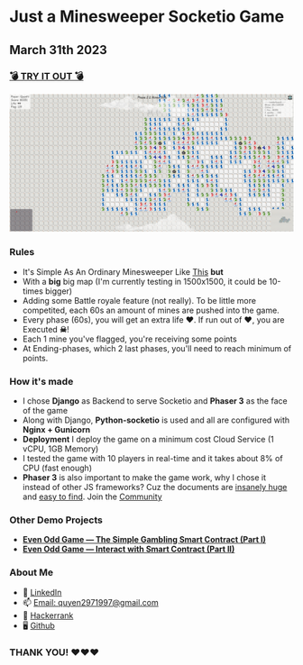 
# Just a Minesweeper Socketio Game
## March 31th 2023
### [💣 TRY IT OUT 💣](https://minesbg.click/)

![image](https://github.com/quyen2971997/Minesweeper-socketio/raw/main/images/minesbg.png)

### Rules ###
- It's Simple As An Ordinary Minesweeper Like [This](https://www.minesweeper.info/wiki/Strategy) **but**
- With a **big** big map (I'm currently testing in 1500x1500, it could be 10-times bigger)
- Adding some Battle royale feature (not really). To be little more competited, each 60s an amount of mines are pushed into the game.
- Every phase (60s), you will get an extra life ♥. If run out of ♥, you are Executed **☠**!
- Each 1 mine you've flagged, you're receiving some points
- At Ending-phases, which 2 last phases, you'll need to reach minimum of points.


### How it's made ###
- I chose **Django** as Backend to serve Socketio and **Phaser 3** as the face of the game
- Along with Django, **Python-socketio** is used and all are configured with **Nginx + Gunicorn**
- **Deployment** I deploy the game on a minimum cost Cloud Service (1 vCPU, 1GB Memory)
- I tested the game with 10 players in real-time and it takes about 8% of CPU (fast enough)
- **Phaser 3** is also important to make the game work, why I chose it instead of other JS frameworks? Cuz the documents are [insanely huge](https://phaser.io/learn) and [easy to find](https://labs.phaser.io/). Join the [Community](https://discord.gg/phaser)



### Other Demo Projects ###
- [**Even Odd Game — The Simple Gambling Smart Contract (Part I)**](https://github.com/quyen2971997/solidity-simple-roll-the-dice-game)
- [**Even Odd Game — Interact with Smart Contract (Part II)**](https://github.com/quyen2971997/django-even-odd-game-blockchain)



### About Me ###
- 💼 [LinkedIn](https://www.linkedin.com/in/quyen2971997)
- 📫 [Email: quyen2971997@gmail.com](https://gmail.com)
- 🚩 [Hackerrank](https://www.hackerrank.com/quyen2971997)
- 🖥 [Github](https://github.com/quyen2971997)

### THANK YOU! ♥♥♥

